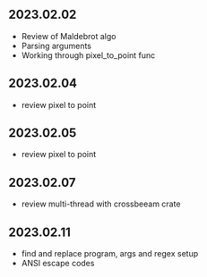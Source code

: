 ## 2023.02.02
- Review of Maldebrot algo
- Parsing arguments
- Working through pixel_to_point func
## 2023.02.04
- review pixel to point
## 2023.02.05
- review pixel to point
## 2023.02.07
- review multi-thread with crossbeeam crate
## 2023.02.11
- find and replace program, args and regex setup
- ANSI escape codes
